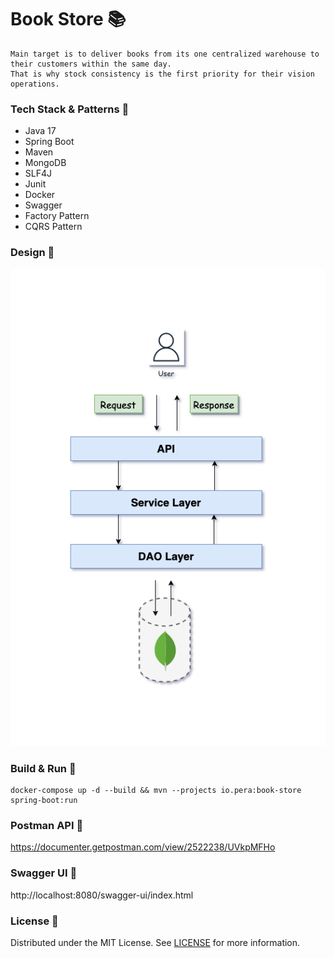 # Book Store :books:

``` 
Main target is to deliver books from its one centralized warehouse to their customers within the same day. 
That is why stock consistency is the first priority for their vision operations.
```

### Tech Stack & Patterns :dart:
* Java 17
* Spring Boot
* Maven
* MongoDB
* SLF4J
* Junit
* Docker
* Swagger
* Factory Pattern  
* CQRS Pattern

### Design :art:
![DesignPhoto](static/chart.png)

### Build & Run :rocket:
``` 
docker-compose up -d --build && mvn --projects io.pera:book-store spring-boot:run
```

### Postman API :paperclip:
https://documenter.getpostman.com/view/2522238/UVkpMFHo

### Swagger UI :gift:
http://localhost:8080/swagger-ui/index.html

### License :key:
Distributed under the MIT License. See [LICENSE](LICENSE) for more information.